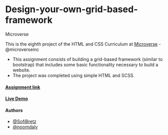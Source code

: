 # Design-your-own-grid-based-framework

Microverse

This is the eighth project of the HTML and CSS Curriculum at [Microverse](https://www.microverse.org/) - @microverseinc
* This assignment consists of building a grid-based framework (similar to bootstrap) that includes some basic functionality necessary to build a website.
* The project was completed using simple HTML and SCSS.

#### [Assignment link](https://www.theodinproject.com/courses/html5-and-css3/lessons/design-your-own-grid-based-framework)

#### [Live Demo](https://rawcdn.githack.com/noomdalv/Design_Your_Own_Grid_Based_Framework/977ef060c45fa70916cf8b50d2e4bfa26030d836/index.html)

#### Authors

* [@SofiBretz](https://github.com/SofiBretz)
* [@noomdalv](https://github.com/noomdalv)

